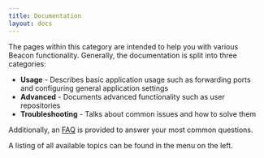 ```yaml
---
title: Documentation
layout: docs
---
```


The pages within this category are intended to help you with various Beacon functionality.
Generally, the documentation is split into three categories:

 - **Usage** - Describes basic application usage such as forwarding ports and configuring general
   application settings
 - **Advanced** - Documents advanced functionality such as user repositories
 - **Troubleshooting** - Talks about common issues and how to solve them

Additionally, an [FAQ](/docs/faq.html) is provided to answer your most common questions.

A listing of all available topics can be found in the menu on the left.
